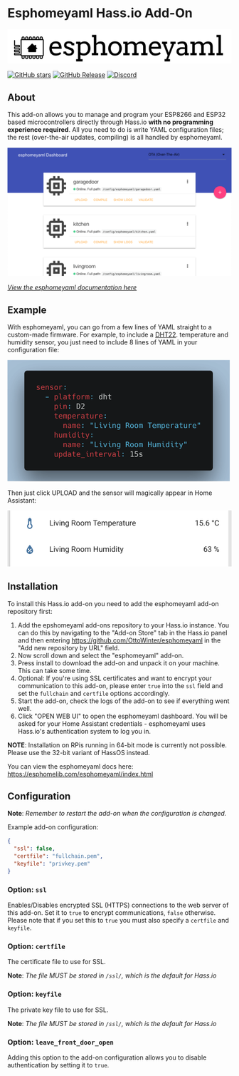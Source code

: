 # Esphomeyaml Hass.io Add-On

[![esphomeyaml logo](https://raw.githubusercontent.com/OttoWinter/esphomeyaml/dev/esphomeyaml-edge/logo.png)](https://esphomelib.com/esphomeyaml/index.html)

[![GitHub stars](https://img.shields.io/github/stars/OttoWinter/esphomelib.svg?style=social&label=Star&maxAge=2592000)](https://github.com/OttoWinter/esphomelib)
[![GitHub Release][releases-shield]][releases]
[![Discord][discord-shield]][discord]

## About

This add-on allows you to manage and program your ESP8266 and ESP32 based microcontrollers
directly through Hass.io **with no programming experience required**. All you need to do
is write YAML configuration files; the rest (over-the-air updates, compiling) is all
handled by esphomeyaml.

<p align="center">
<img title="esphomeyaml dashboard screenshot" src="https://raw.githubusercontent.com/OttoWinter/esphomeyaml/dev/esphomeyaml-edge/images/screenshot.png" width="700px"></img>
</p>

[_View the esphomeyaml documentation here_](https://esphomelib.com/esphomeyaml/index.html)

## Example

With esphomeyaml, you can go from a few lines of YAML straight to a custom-made
firmware. For example, to include a [DHT22][dht22].
temperature and humidity sensor, you just need to include 8 lines of YAML
in your configuration file:

<img title="esphomeyaml DHT configuration example" src="https://raw.githubusercontent.com/OttoWinter/esphomeyaml/dev/esphomeyaml-edge/images/dht-example.png" width="500px"></img>

Then just click UPLOAD and the sensor will magically appear in Home Assistant:

<img title="esphomelib Home Assistant MQTT discovery" src="https://raw.githubusercontent.com/OttoWinter/esphomeyaml/dev/esphomeyaml-edge/images/temperature-humidity.png" width="600px"></img>

## Installation

To install this Hass.io add-on you need to add the esphomeyaml add-on repository
first:

1. Add the epshomeyaml add-ons repository to your Hass.io instance. You can do this by navigating to the "Add-on Store" tab in the Hass.io panel and then entering https://github.com/OttoWinter/esphomeyaml in the "Add new repository by URL" field.
2. Now scroll down and select the "esphomeyaml" add-on.
3. Press install to download the add-on and unpack it on your machine. This can take some time.
4. Optional: If you're using SSL certificates and want to encrypt your communication to this add-on, please enter `true` into the `ssl` field and set the `fullchain` and `certfile` options accordingly.
5. Start the add-on, check the logs of the add-on to see if everything went well.
6. Click "OPEN WEB UI" to open the esphomeyaml dashboard. You will be asked for your Home Assistant credentials - esphomeyaml uses Hass.io's authentication system to log you in.

**NOTE**: Installation on RPis running in 64-bit mode is currently not possible. Please use the 32-bit variant of HassOS instead.

You can view the esphomeyaml docs here: https://esphomelib.com/esphomeyaml/index.html

## Configuration

**Note**: _Remember to restart the add-on when the configuration is changed._

Example add-on configuration:

```json
{
  "ssl": false,
  "certfile": "fullchain.pem",
  "keyfile": "privkey.pem"
}
```

### Option: `ssl`

Enables/Disables encrypted SSL (HTTPS) connections to the web server of this add-on. Set it to `true` to encrypt communications, `false` otherwise. Please note that if you set this to `true` you must also specify a `certfile` and `keyfile`.

### Option: `certfile`

The certificate file to use for SSL.

**Note**: _The file MUST be stored in `/ssl/`, which is the default for Hass.io_

### Option: `keyfile`

The private key file to use for SSL.

**Note**: _The file MUST be stored in `/ssl/`, which is the default for Hass.io_

### Option: `leave_front_door_open`

Adding this option to the add-on configuration allows you to disable
authentication by setting it to `true`.

[discord-shield]: https://img.shields.io/discord/429907082951524364.svg
[dht22]: https://esphomelib.com/esphomeyaml/components/sensor/dht.html
[discord]: https://discord.me/KhAMKrd
[releases-shield]: https://img.shields.io/github/release/OttoWinter/esphomeyaml.svg
[releases]: https://esphomelib.com/esphomeyaml/changelog/index.html
[repository]: https://github.com/OttoWinter/esphomeyaml
